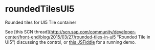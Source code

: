 # roundedTilesUI5
Rounded tiles for UI5 Tile container

See [this SCN thread](http://scn.sap.com/community/developer-center/front-end/blog/2015/03/27/rounded-tiles-in-ui5 “Rounded Tile in UI5”) discussing the control, or [this JSFiddle](https://jsfiddle.net/dafooz/8psfaztp/) for a running demo.
